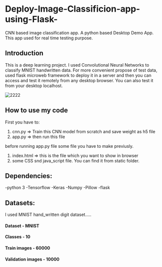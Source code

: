 # Deploy-Image-Classificion-app-using-Flask-
CNN based image classification app. A python based Desktop Demo App. This app used for real time testing purpose. 

## Introduction
This is a deep learning project. I used Convolutional Neural Networks to classify MNIST handwritten data. For more convenient propose of test data, used flask microweb framework to deploy it in a server and then you can access and test it remotely from any desktop browser. You can also test it from your desktop localhost.

![2222](https://user-images.githubusercontent.com/33126638/91645098-1ea54c00-ea64-11ea-93d3-e419b39f0f3e.JPG)

## How to use my code
First you have to:
1. cnn.py  => Train this CNN model from scratch and save weight as h5 file
2. app.py => then run this file 

before running app.py file some file you have to make previusly. 
1. index.html => this is the file which you want to show in browser
2. some CSS snd java_script file. You can find it from static folder.

## Dependencies:
-python 3
-Tensorflow
-Keras
-Numpy
-Pillow
-flask

## Datasets:
I used MNIST hand_written digit dataset.....

#### Dataset - MNIST
#### Classes - 10
#### Train images	- 60000
#### Validation images - 10000
			
